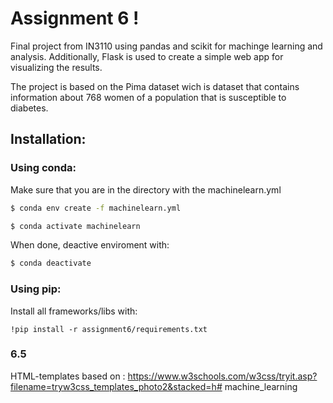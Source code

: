 # Assignment 6 !

Final project from IN3110 using pandas and scikit for machinge learning and analysis. Additionally, Flask is used to create a simple web app for visualizing the results. 

The project is based on the Pima dataset wich is dataset that contains information about 768 women of a population that is susceptible to diabetes. 

## Installation:

### Using conda:

Make sure that you are in the directory with the machinelearn.yml

```bash
$ conda env create -f machinelearn.yml
```
```bash
$ conda activate machinelearn
```

When done, deactive enviroment with:

```bash
$ conda deactivate
```


### Using pip:

Install all frameworks/libs with:
```
!pip install -r assignment6/requirements.txt
```




### 6.5
HTML-templates based on : https://www.w3schools.com/w3css/tryit.asp?filename=tryw3css_templates_photo2&stacked=h# machine_learning
